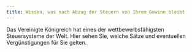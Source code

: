 ```yaml
---
title: Wissen, was nach Abzug der Steuern von Ihrem Gewinn bleibt
---
```


Das Vereinigte Königreich hat eines der wettbewerbsfähigsten Steuersysteme der Welt. Hier sehen Sie, welche Sätze und eventuellen Vergünstigungen für Sie gelten.